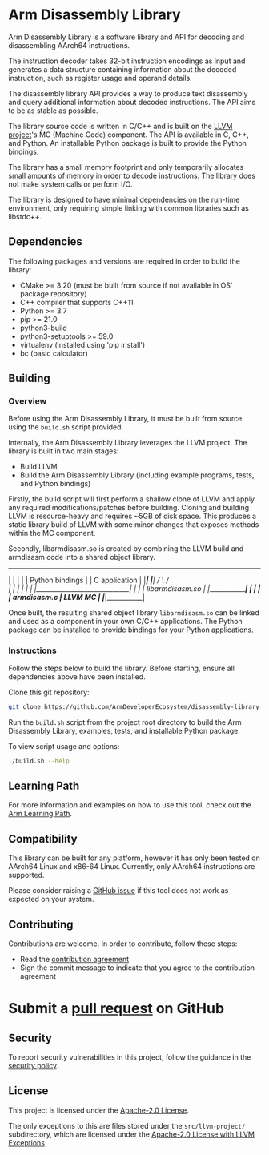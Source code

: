# Arm Disassembly Library

Arm Disassembly Library is a software library and API for decoding and disassembling AArch64 instructions.

The instruction decoder takes 32-bit instruction encodings as input and generates a data structure containing information about the decoded instruction, such as register usage and operand details.

The disassembly library API provides a way to produce text disassembly and query additional information about decoded instructions. The API aims to be as stable as possible.

The library source code is written in C/C++ and is built on the [LLVM project](https://github.com/llvm/llvm-project)'s MC (Machine Code) component. The API is available in C, C++, and Python. An installable Python package is built to provide the Python bindings.

The library has a small memory footprint and only temporarily allocates small amounts of memory in order to decode instructions. The library does not make system calls or perform I/O.

The library is designed to have minimal dependencies on the run-time environment, only requiring simple linking with common libraries such as libstdc++.

## Dependencies

The following packages and versions are required in order to build the library:
* CMake >= 3.20 (must be built from source if not available in OS' package repository)
* C++ compiler that supports C++11
* Python >= 3.7
* pip >= 21.0
* python3-build
* python3-setuptools >= 59.0
* virtualenv (installed using 'pip install')
* bc (basic calculator)

## Building

### Overview

Before using the Arm Disassembly Library, it must be built from source using the `build.sh` script provided.

Internally, the Arm Disassembly Library leverages the LLVM project. The library is built in two main stages:
* Build LLVM
* Build the Arm Disassembly Library (including example programs, tests, and Python bindings)

Firstly, the build script will first perform a shallow clone of LLVM and apply any required modifications/patches before building. Cloning and building LLVM is resource-heavy and requires ~5GB of disk space. This produces a static library build of LLVM with some minor changes that exposes methods within the MC component.

Secondly, libarmdisasm.so is created by combining the LLVM build and armdisasm code into a shared object library.

 ___________________           __________________
|                   |         |                  |
|  Python bindings  |         |   C application  |
|___________________|         |__________________|
         / \                           / \
          |                             |
          |                             |
          |                             |
          |_____________________________|
            |                         |
            |     libarmdisasm.so     |
            |_________________________|
            |             |           |
            | armdisasm.c |  LLVM MC  |
            |_____________|___________|

Once built, the resulting shared object library `libarmdisasm.so` can be linked and used as a component in your own C/C++ applications. The Python package can be installed to provide bindings for your Python applications.

### Instructions

Follow the steps below to build the library. Before starting, ensure all dependencies above have been installed.

Clone this git repository:
```sh
git clone https://github.com/ArmDeveloperEcosystem/disassembly-library.git
```

Run the `build.sh` script from the project root directory to build the Arm Disassembly Library, examples, tests, and installable Python package.

To view script usage and options:
```sh
./build.sh --help
```

## Learning Path

For more information and examples on how to use this tool, check out the [Arm Learning Path](https://learn.arm.com/learning-paths/servers-and-cloud-computing/arm-disassembly-library).

## Compatibility

This library can be built for any platform, however it has only been tested on AArch64 Linux and x86-64 Linux. Currently, only AArch64 instructions are supported.

Please consider raising a [GitHub issue](https://github.com/ArmDeveloperEcosystem/disassembly-library/issues/new) if this tool does not work as expected on your system.

## Contributing

Contributions are welcome. In order to contribute, follow these steps:
* Read the [contribution agreement](CONTRIBUTING.md)
* Sign the commit message to indicate that you agree to the contribution agreement
# Submit a [pull request](https://github.com/ArmDeveloperEcosystem/disassembly-library/pulls) on GitHub

## Security

To report security vulnerabilities in this project, follow the guidance in the [security policy](SECURITY.md).

## License

This project is licensed under the [Apache-2.0 License](LICENSE).

The only exceptions to this are files stored under the `src/llvm-project/` subdirectory, which are licensed under the [Apache-2.0 License with LLVM Exceptions](src/llvm-project/LICENSE-Apache-2.0-with-LLVM-Exceptions).
